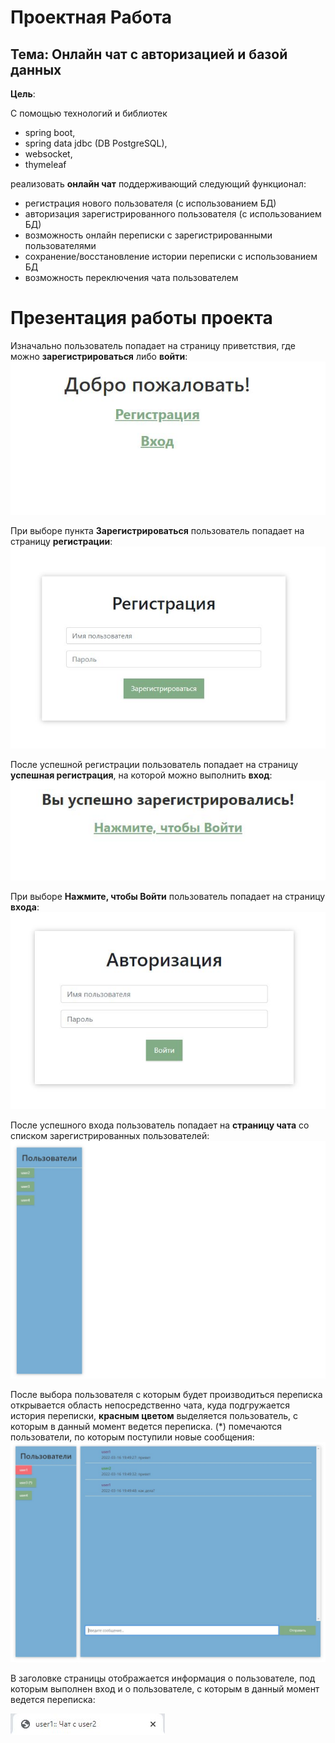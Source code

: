 # Проектная Работа

## Тема: Онлайн чат с авторизацией и базой данных

**Цель**:

С помощью технологий и библиотек
- spring boot,
- spring data jdbc (DB PostgreSQL),
- websocket,
- thymeleaf

реализовать **онлайн чат** поддерживающий следующий функционал:
- регистрация нового пользователя (с использованием БД)
- авторизация зарегистрированного пользователя (с использованием БД)
- возможность онлайн переписки с зарегистрированными пользователями
- сохранение/восстановление истории переписки с использованием БД
- возможность переключения чата пользователем

# Презентация работы проекта

Изначально пользователь попадает на страницу приветствия, где можно **зарегистрироваться** либо **войти**:
![страница приветствия](images/welcome.jpg)

При выборе пункта **Зарегистрироваться** пользователь попадает на страницу **регистрации**:
![страница регистрации](images/signup.jpg)

После успешной регистрации пользователь попадает на страницу **успешная регистрация**, на которой можно выполнить **вход**:
![страница успешной регистрации](images/signup_sucess.jpg)

При выборе **Нажмите, чтобы Войти**  пользователь попадает на страницу **входа**:
![страница входа](images/login.jpg)

После успешного входа пользователь попадает на **страницу чата** со списком зарегистрированных пользователей:
![страница чата](images/login_success.jpg)

После выбора пользователя с которым будет производиться переписка открывается область непосредственно чата, куда подгружается история переписки, **красным цветом** выделяется пользователь, с которым в данный момент ведется переписка. (*) помечаются пользователи, по которым поступили новые сообщения:
![страница чата с пользователем](images/chat_with_user.jpg)

В заголовке страницы отображается информация о пользователе, под которым выполнен вход и о пользователе, с которым в данный момент ведется переписка:

![заголовок страницы](images/chat_tab.jpg)